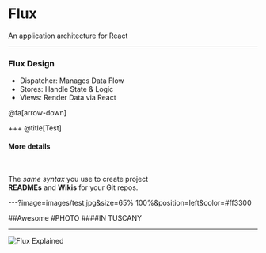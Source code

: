 # Flux 

An application architecture for React

---

### Flux Design

- Dispatcher: Manages Data Flow
- Stores: Handle State & Logic
- Views: Render Data via React

@fa[arrow-down]

+++
@title[Test]

#### More details

<br>

The *same syntax* you use to create project   
**READMEs** and **Wikis** for your Git repos.

---?image=images/test.jpg&size=65% 100%&position=left&color=#ff3300

##Awesome
#PHOTO
####IN TUSCANY

---

![Flux Explained](https://facebook.github.io/flux/img/flux-simple-f8-diagram-explained-1300w.png)